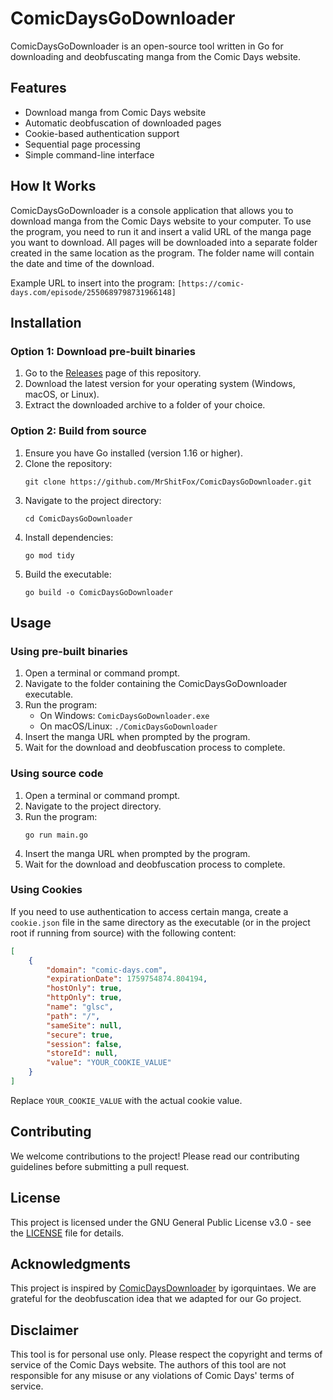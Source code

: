 # ComicDaysGoDownloader

ComicDaysGoDownloader is an open-source tool written in Go for downloading and deobfuscating manga from the Comic Days website.

## Features

- Download manga from Comic Days website
- Automatic deobfuscation of downloaded pages
- Cookie-based authentication support
- Sequential page processing
- Simple command-line interface

## How It Works

ComicDaysGoDownloader is a console application that allows you to download manga from the Comic Days website to your computer. To use the program, you need to run it and insert a valid URL of the manga page you want to download. All pages will be downloaded into a separate folder created in the same location as the program. The folder name will contain the date and time of the download.

Example URL to insert into the program: `[https://comic-days.com/episode/2550689798731966148]`

## Installation

### Option 1: Download pre-built binaries

1. Go to the [Releases](https://github.com/your-username/ComicDaysGoDownloader/releases) page of this repository.
2. Download the latest version for your operating system (Windows, macOS, or Linux).
3. Extract the downloaded archive to a folder of your choice.

### Option 2: Build from source

1. Ensure you have Go installed (version 1.16 or higher).
2. Clone the repository:
   ```
   git clone https://github.com/MrShitFox/ComicDaysGoDownloader.git
   ```
3. Navigate to the project directory:
   ```
   cd ComicDaysGoDownloader
   ```
4. Install dependencies:
   ```
   go mod tidy
   ```
5. Build the executable:
   ```
   go build -o ComicDaysGoDownloader
   ```

## Usage

### Using pre-built binaries

1. Open a terminal or command prompt.
2. Navigate to the folder containing the ComicDaysGoDownloader executable.
3. Run the program:
   - On Windows: `ComicDaysGoDownloader.exe`
   - On macOS/Linux: `./ComicDaysGoDownloader`
4. Insert the manga URL when prompted by the program.
5. Wait for the download and deobfuscation process to complete.

### Using source code

1. Open a terminal or command prompt.
2. Navigate to the project directory.
3. Run the program:
   ```
   go run main.go
   ```
4. Insert the manga URL when prompted by the program.
5. Wait for the download and deobfuscation process to complete.

### Using Cookies

If you need to use authentication to access certain manga, create a `cookie.json` file in the same directory as the executable (or in the project root if running from source) with the following content:

```json
[
    {
        "domain": "comic-days.com",
        "expirationDate": 1759754874.804194,
        "hostOnly": true,
        "httpOnly": true,
        "name": "glsc",
        "path": "/",
        "sameSite": null,
        "secure": true,
        "session": false,
        "storeId": null,
        "value": "YOUR_COOKIE_VALUE"
    }
]
```

Replace `YOUR_COOKIE_VALUE` with the actual cookie value.

## Contributing

We welcome contributions to the project! Please read our contributing guidelines before submitting a pull request.

## License

This project is licensed under the GNU General Public License v3.0 - see the [LICENSE](LICENSE) file for details.

## Acknowledgments

This project is inspired by [ComicDaysDownloader](https://github.com/igorquintaes/ComicDaysDownloader) by igorquintaes. We are grateful for the deobfuscation idea that we adapted for our Go project.

## Disclaimer

This tool is for personal use only. Please respect the copyright and terms of service of the Comic Days website. The authors of this tool are not responsible for any misuse or any violations of Comic Days' terms of service.
